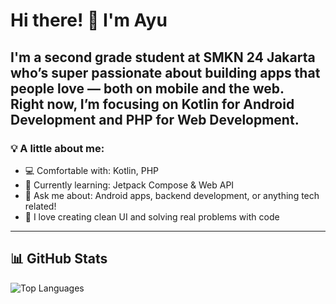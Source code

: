 # Hi there! 👋 I'm Ayu

I'm a second grade student at SMKN 24 Jakarta who’s super passionate about **building apps that people love** — both on **mobile** and the **web**.  
Right now, I’m focusing on **Kotlin** for Android Development and **PHP** for Web Development.
---

### 💡 A little about me:
- 💻 Comfortable with: Kotlin, PHP
- 🌱 Currently learning: Jetpack Compose & Web API
- 💬 Ask me about: Android apps, backend development, or anything tech related!
- 🌸 I love creating clean UI and solving real problems with code

---

## 📊 GitHub Stats
![Top Languages](https://github-readme-stats.vercel.app/api/top-langs/?username=ayusafitri721&layout=compact&theme=rose_pine)

